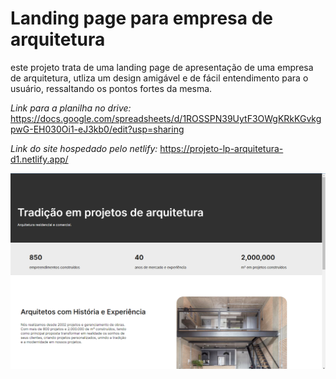 # Landing page para empresa de arquitetura

este projeto trata de uma landing page de apresentação de uma empresa de arquitetura, utliza um design amigável e de fácil entendimento para o usuário, ressaltando os pontos fortes da mesma.

*Link para a planilha no drive:* https://docs.google.com/spreadsheets/d/1ROSSPN39UytF3OWgKRkKGvkgpwG-EH030Oi1-eJ3kb0/edit?usp=sharing

*Link do site hospedado pelo netlify:* https://projeto-lp-arquitetura-d1.netlify.app/

![ERRO](https://github.com/mtscelestino163/Landing-page-empresa-de-arquitetura/blob/main/LP%20arquitetura.png)
